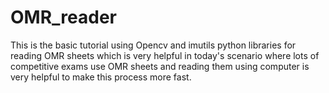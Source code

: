 # OMR_reader
This is the basic tutorial using Opencv and imutils python libraries for reading OMR sheets which is very helpful in today's scenario where lots of competitive exams use OMR sheets and reading them using computer is very helpful to make this process more fast.
